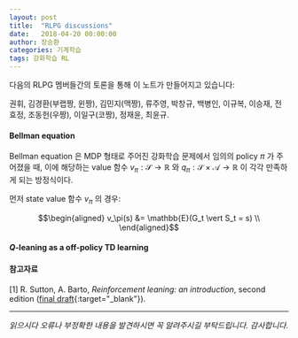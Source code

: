 ```yaml
---
layout: post
title:  "RLPG discussions"
date:   2018-04-20 00:00:00
author: 장승환
categories: 기계학습
tags: 강화학습 RL 
---
```


 다음의 RLPG 멤버들간의 토론을 통해 이 노트가 만들어지고 있습니다:

권휘, 김경환(부랩짱, 윈짱), 김민지(맥짱), 류주영, 박창규, 백병인, 이규복, 이승재, 전효정, 조동헌(우짱), 이일구(코짱), 정재윤, 최윤규.

#### Bellman equation

 Bellman equation 은 MDP 형태로 주어진 강화학습 문제에서 임의의 policy $\pi$ 가 주어졌을 때, 이에 해당하는 value 함수 
 $v_\pi: \mathscr{S} \rightarrow \mathbb{R}$ 와 $q_\pi: \mathscr{S} \times \mathscr{A} \rightarrow \mathbb{R}$
 이 각각 만족하게 되는 방정식이다.

먼저 state value 함수 $v_\pi$ 의 경우:

$$\begin{aligned}
v_\pi(s) &= \mathbb{E}(G_t \vert S_t = s) \\
\end{aligned}$$


#### $Q$-leaning as a off-policy TD learning






#### 참고자료

[1] R. Sutton, A. Barto, *Reinforcement leaning: an introduction*, second edition ([final draft](http://incompleteideas.net/book/the-book-2nd.html){:target="_blank"}).     

---

*읽으시다 오류나 부정확한 내용을 발견하시면 꼭 알려주시길 부탁드립니다. 감사합니다.*  
